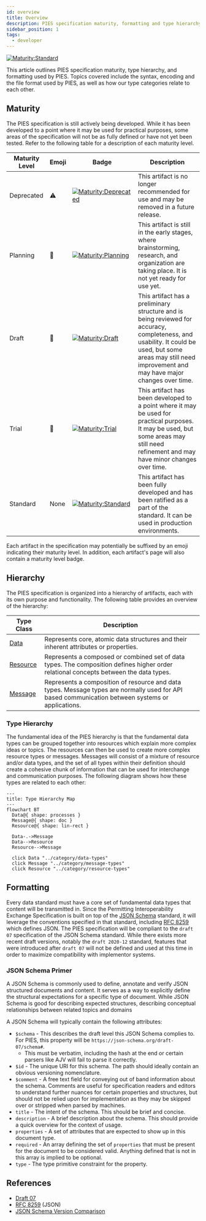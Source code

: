 ```yaml
---
id: overview
title: Overview
description: PIES specification maturity, formatting and type hierarchy used by PIES
sidebar_position: 1
tags:
  - developer
---
```


[![Maturity:Standard](https://img.shields.io/badge/Maturity-Standard-blue)](#maturity)

This article outlines PIES specification maturity, type hierarchy, and formatting used by PIES. Topics covered include
the syntax, encoding and the file format used by PIES, as well as how our type categories relate to each other.

## Maturity

The PIES specification is still actively being developed. While it has been developed to a point where it may be used
for practical purposes, some areas of the specification will not be as fully defined or have not yet been tested.
Refer to the following table for a description of each maturity level.

| Maturity Level | Emoji | Badge                                                                                           | Description                                                                                                                                                                                                  |
| -------------- | ----- | ----------------------------------------------------------------------------------------------- | ------------------------------------------------------------------------------------------------------------------------------------------------------------------------------------------------------------ |
| Deprecated     | ⚠️    | [![Maturity:Deprecated](https://img.shields.io/badge/Maturity-Deprecated-lightgrey)](#maturity) | This artifact is no longer recommended for use and may be removed in a future release.                                                                                                                       |
| Planning       | 🚧    | [![Maturity:Planning](https://img.shields.io/badge/Maturity-Planning-orange)](#maturity)        | This artifact is still in the early stages, where brainstorming, research, and organization are taking place. It is not yet ready for use yet.                                                               |
| Draft          | 📝    | [![Maturity:Draft](https://img.shields.io/badge/Maturity-Draft-yellow)](#maturity)              | This artifact has a preliminary structure and is being reviewed for accuracy, completeness, and usability. It could be used, but some areas may still need improvement and may have major changes over time. |
| Trial          | 🔬    | [![Maturity:Trial](https://img.shields.io/badge/Maturity-Trial-green)](#maturity)               | This artifact has been developed to a point where it may be used for practical purposes. It may be used, but some areas may still need refinement and may have minor changes over time.                      |
| Standard       | None  | [![Maturity:Standard](https://img.shields.io/badge/Maturity-Standard-blue)](#maturity)          | This artifact has been fully developed and has been ratified as a part of the standard. It can be used in production environments.                                                                           |

Each artifact in the specification may potentially be suffixed by an emoji indicating their maturity level. In addition,
each artifact's page will also contain a maturity level badge.

## Hierarchy

The PIES specification is organized into a hierarchy of artifacts, each with its own purpose and functionality. The
following table provides an overview of the hierarchy:

| Type Class                             | Description                                                                                                                                       |
| -------------------------------------- | ------------------------------------------------------------------------------------------------------------------------------------------------- |
| [Data](../category/data-types)         | Represents core, atomic data structures and their inherent attributes or properties.                                                              |
| [Resource](../category/resource-types) | Represents a composed or combined set of data types. The composition defines higher order relational concepts between the data types.             |
| [Message](../category/message-types)   | Represents a composition of resource and data types. Message types are normally used for API based communication between systems or applications. |

### Type Hierarchy

The fundamental idea of the PIES hierarchy is that the fundamental data types can be grouped together into resources
which explain more complex ideas or topics. The resources can then be used to create more complex resource types or
messages. Messages will consist of a mixture of resource and/or data types, and the set of all types within their
definition should create a cohesive chunk of information that can be used for interchange and communication purposes.
The following diagram shows how these types are related to each other:

```mermaid
---
title: Type Hierarchy Map
---
flowchart BT
  Data@{ shape: processes }
  Message@{ shape: doc }
  Resource@{ shape: lin-rect }

  Data-.->Message
  Data-->Resource
  Resource-->Message

  click Data "../category/data-types"
  click Message "../category/message-types"
  click Resource "../category/resource-types"
```

## Formatting

Every data standard must have a core set of fundamental data types that content will be transmitted in. Since the
Permitting Interoperability Exchange Specification is built on top of the [JSON Schema](https://json-schema.org/)
standard, it will leverage the conventions specified in that standard, including
[RFC 8259](https://datatracker.ietf.org/doc/html/rfc8259) which defines JSON. The PIES specification will be compliant
to the `draft 07` specification of the JSON Schema standard. While there exists more recent draft versions, notably the
`draft 2020-12` standard, features that were introduced after `draft 07` will not be defined and used at this time in
order to maximize compatibility with implementor systems.

### JSON Schema Primer

A JSON Schema is commonly used to define, annotate and verify JSON structured documents and content. It serves as a way
to explicitly define the structural expectations for a specific type of document. While JSON Schema is good for
describing expected structures, describing conceptual relationships between related topics and domains

A JSON Schema will typically contain the following attributes:

- `$schema` - This describes the draft level this JSON Schema complies to. For PIES, this property will be `https://json-schema.org/draft-07/schema#`.
  - This must be verbatim, including the hash at the end or certain parsers like AJV will fail to parse it correctly.
- `$id` - The unique URI for this schema. The path should ideally contain an obvious versioning nomenclature.
- `$comment` - A free text field for conveying out of band information about the schema. Comments are useful for
  specification readers and editors to understand further nuances for certain properties and structures, but should not
  be relied upon for implementation as they may be skipped over or stripped when parsed by machines.
- `title` - The intent of the schema. This should be brief and concise.
- `description` - A brief description about the schema. This should provide a quick overview for the context of usage.
- `properties` - A set of attributes that are expected to show up in this document type.
- `required` - An array defining the set of `properties` that must be present for the document to be considered valid.
  Anything defined that is not in this array is implied to be optional.
- `type` - The type primitive constraint for the property.

## References

- [Draft 07](https://json-schema.org/draft-07)
- [RFC 8259](https://datatracker.ietf.org/doc/html/rfc8259) (JSON)
- [JSON Schema Version Comparison](https://ajv.js.org/guide/schema-language.html#json-schema)
